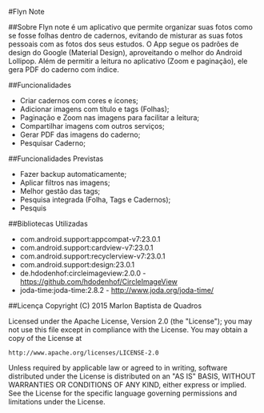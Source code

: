 #Flyn Note

##Sobre
Flyn note é um aplicativo que permite organizar suas fotos como se fosse folhas dentro
de cadernos, evitando de misturar as suas fotos pessoais com as fotos dos seus estudos.
O App segue os padrões de design do Google (Material Design), aproveitando o melhor do Android Lollipop.
Além de permitir a leitura no aplicativo (Zoom e paginação), ele gera PDF do caderno com índice.

##Funcionalidades
- Criar cadernos com cores e ícones;
- Adicionar imagens com título e tags (Folhas);
- Paginação e Zoom nas imagens para facilitar a leitura;
- Compartilhar imagens com outros serviços;
- Gerar PDF das imagens do caderno;
- Pesquisar Caderno;

##Funcionalidades Previstas
- Fazer backup automaticamente;
- Aplicar filtros nas imagens;
- Melhor gestão das tags;
- Pesquisa integrada (Folha, Tags e Cadernos);
- Pesquis

##Bibliotecas Utilizadas
- com.android.support:appcompat-v7:23.0.1
- com.android.support:cardview-v7:23.0.1
- com.android.support:recyclerview-v7:23.0.1
- com.android.support:design:23.0.1
- de.hdodenhof:circleimageview:2.0.0 - https://github.com/hdodenhof/CircleImageView
- joda-time:joda-time:2.8.2 - http://www.joda.org/joda-time/

##Licença
Copyright (C) 2015 Marlon Baptista de Quadros

Licensed under the Apache License, Version 2.0 (the "License");
you may not use this file except in compliance with the License.
You may obtain a copy of the License at

    http://www.apache.org/licenses/LICENSE-2.0

Unless required by applicable law or agreed to in writing, software
distributed under the License is distributed on an "AS IS" BASIS,
WITHOUT WARRANTIES OR CONDITIONS OF ANY KIND, either express or implied.
See the License for the specific language governing permissions and
limitations under the License.